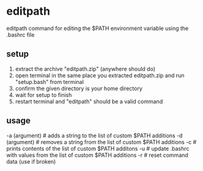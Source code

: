 # editpath
editpath command for editing the $PATH environment variable using the .bashrc file


## setup

1. extract the archive "editpath.zip" (anywhere should do)
2. open terminal in the same place you extracted editpath.zip and run "setup.bash" from terminal
3. confirm the given directory is your home directory
4. wait for setup to finish
5. restart terminal and "editpath" should be a valid command


## usage

-a (argument)  # adds a string to the list of custom $PATH additions
-d (argument)  # removes a string from the list of custom $PATH additions
-c  # prints contents of the list of custom $PATH additons
-u  # update .bashrc with values from the list of custom $PATH additions
-r  # reset command data (use if broken)
